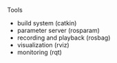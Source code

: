 Tools

* build system (catkin)
* parameter server (rosparam)
* recording and playback (rosbag)
* visualization (rviz)
* monitoring (rqt)


